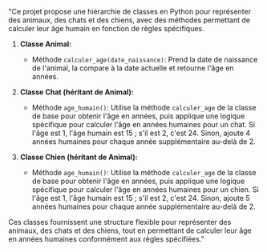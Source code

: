"Ce projet propose une hiérarchie de classes en Python pour représenter des animaux, des chats et des chiens, avec des méthodes permettant de calculer leur âge humain en fonction de règles spécifiques.

1. **Classe Animal:**
   - Méthode `calculer_age(date_naissance)`: Prend la date de naissance de l'animal, la compare à la date actuelle et retourne l'âge en années.

2. **Classe Chat (héritant de Animal):**
   - Méthode `age_humain()`: Utilise la méthode `calculer_age` de la classe de base pour obtenir l'âge en années, puis applique une logique spécifique pour calculer l'âge en années humaines pour un chat. Si l'âge est 1, l'âge humain est 15 ; s'il est 2, c'est 24. Sinon, ajoute 4 années humaines pour chaque année supplémentaire au-delà de 2.

3. **Classe Chien (héritant de Animal):**
   - Méthode `age_humain()`: Utilise la méthode `calculer_age` de la classe de base pour obtenir l'âge en années, puis applique une logique spécifique pour calculer l'âge en années humaines pour un chien. Si l'âge est 1, l'âge humain est 15 ; s'il est 2, c'est 24. Sinon, ajoute 5 années humaines pour chaque année supplémentaire au-delà de 2.

Ces classes fournissent une structure flexible pour représenter des animaux, des chats et des chiens, tout en permettant de calculer leur âge en années humaines conformément aux règles spécifiées."